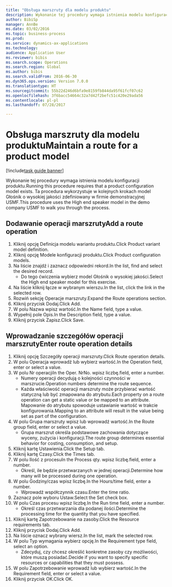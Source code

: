 ```yaml
--- 
title: "Obsługa marszruty dla modelu produktu"
description: Wykonanie tej procedury wymaga istnienia modelu konfiguracji produktu.
author: BibiSp
manager: AnnBe
ms.date: 03/02/2016
ms.topic: business-process
ms.prod: 
ms.service: dynamics-ax-applications
ms.technology: 
audience: Application User
ms.reviewer: bibis
ms.search.scope: Operations
ms.search.region: Global
ms.author: bibis
ms.search.validFrom: 2016-06-30
ms.dyn365.ops.version: Version 7.0.0
ms.translationtype: HT
ms.sourcegitcommit: 55b22d246d6bfa9e8159fb844da95f61fcf07c62
ms.openlocfilehash: 3f6bacc54664c32a7d42f2befc51c420e29ada56
ms.contentlocale: pl-pl
ms.lasthandoff: 07/28/2017

---
```

# <a name="maintain-a-route-for-a-product-model"></a><span data-ttu-id="ac95b-103">Obsługa marszruty dla modelu produktu</span><span class="sxs-lookup"><span data-stu-id="ac95b-103">Maintain a route for a product model</span></span>

[!include[task guide banner](../../includes/task-guide-banner.md)]

<span data-ttu-id="ac95b-104">Wykonanie tej procedury wymaga istnienia modelu konfiguracji produktu.</span><span class="sxs-lookup"><span data-stu-id="ac95b-104">Running this procedure requires that a product configuration model exists.</span></span> <span data-ttu-id="ac95b-105">Ta procedura wykorzystuje w kolejnych krokach model Głośnik o wysokiej jakości zdefiniowany w firmie demonstracyjnej USMF.</span><span class="sxs-lookup"><span data-stu-id="ac95b-105">This procedure uses the High end speaker model in the demo company USMF to walk you through the process.</span></span>


## <a name="add-a-route-operation"></a><span data-ttu-id="ac95b-106">Dodawanie operacji marszruty</span><span class="sxs-lookup"><span data-stu-id="ac95b-106">Add a route operation</span></span>
1. <span data-ttu-id="ac95b-107">Kliknij opcję Definicja modelu wariantu produktu.</span><span class="sxs-lookup"><span data-stu-id="ac95b-107">Click Product variant model definition.</span></span>
2. <span data-ttu-id="ac95b-108">Kliknij opcję Modele konfiguracji produktu.</span><span class="sxs-lookup"><span data-stu-id="ac95b-108">Click Product configuration models.</span></span>
3. <span data-ttu-id="ac95b-109">Na liście znajdź i zaznacz odpowiedni rekord.</span><span class="sxs-lookup"><span data-stu-id="ac95b-109">In the list, find and select the desired record.</span></span>
    * <span data-ttu-id="ac95b-110">Do tego ćwiczenia wybierz model Głośnik o wysokiej jakości.</span><span class="sxs-lookup"><span data-stu-id="ac95b-110">Select the High end speaker model for this exercise.</span></span>  
4. <span data-ttu-id="ac95b-111">Na liście kliknij łącze w wybranym wierszu.</span><span class="sxs-lookup"><span data-stu-id="ac95b-111">In the list, click the link in the selected row.</span></span>
5. <span data-ttu-id="ac95b-112">Rozwiń sekcję Operacje marszruty.</span><span class="sxs-lookup"><span data-stu-id="ac95b-112">Expand the Route operations section.</span></span>
6. <span data-ttu-id="ac95b-113">Kliknij przycisk Dodaj.</span><span class="sxs-lookup"><span data-stu-id="ac95b-113">Click Add.</span></span>
7. <span data-ttu-id="ac95b-114">W polu Nazwa wpisz wartość.</span><span class="sxs-lookup"><span data-stu-id="ac95b-114">In the Name field, type a value.</span></span>
8. <span data-ttu-id="ac95b-115">Wypełnij pole Opis.</span><span class="sxs-lookup"><span data-stu-id="ac95b-115">In the Description field, type a value.</span></span>
9. <span data-ttu-id="ac95b-116">Kliknij przycisk Zapisz.</span><span class="sxs-lookup"><span data-stu-id="ac95b-116">Click Save.</span></span>

## <a name="enter-route-operation-details"></a><span data-ttu-id="ac95b-117">Wprowadzanie szczegółów operacji marszruty</span><span class="sxs-lookup"><span data-stu-id="ac95b-117">Enter route operation details</span></span>
1. <span data-ttu-id="ac95b-118">Kliknij opcję Szczegóły operacji marszruty.</span><span class="sxs-lookup"><span data-stu-id="ac95b-118">Click Route operation details.</span></span>
2. <span data-ttu-id="ac95b-119">W polu Operacja wprowadź lub wybierz wartość.</span><span class="sxs-lookup"><span data-stu-id="ac95b-119">In the Operation field, enter or select a value.</span></span>
3. <span data-ttu-id="ac95b-120">W polu Nr operacji</span><span class="sxs-lookup"><span data-stu-id="ac95b-120">In the Oper.</span></span> <span data-ttu-id="ac95b-121">Nr</span><span class="sxs-lookup"><span data-stu-id="ac95b-121">No.</span></span> <span data-ttu-id="ac95b-122">wpisz liczbę.</span><span class="sxs-lookup"><span data-stu-id="ac95b-122">field, enter a number.</span></span>
    * <span data-ttu-id="ac95b-123">Numery operacji decydują o kolejności czynności w marszrucie.</span><span class="sxs-lookup"><span data-stu-id="ac95b-123">Operation numbers determine the route sequence.</span></span>  
    * <span data-ttu-id="ac95b-124">Każda właściwość operacji marszruty może przybierać wartość statyczną lub być zmapowana do atrybutu.</span><span class="sxs-lookup"><span data-stu-id="ac95b-124">Each property on a route operation can get a static value or be mapped to an attribute.</span></span> <span data-ttu-id="ac95b-125">Mapowanie do atrybutu spowoduje ustawianie wartość w trakcie konfigurowania.</span><span class="sxs-lookup"><span data-stu-id="ac95b-125">Mapping to an attribute will result in the value being set as part of the configuration.</span></span>  
4. <span data-ttu-id="ac95b-126">W polu Grupa marszruty wpisz lub wprowadź wartość.</span><span class="sxs-lookup"><span data-stu-id="ac95b-126">In the Route group field, enter or select a value.</span></span>
    * <span data-ttu-id="ac95b-127">Grupa marszrut określa podstawowe zachowania dotyczące wyceny, zużycia i konfiguracji.</span><span class="sxs-lookup"><span data-stu-id="ac95b-127">The route group determines essential behavior for costing, consumption, and setup.</span></span>  
5. <span data-ttu-id="ac95b-128">Kliknij kartę Ustawienia.</span><span class="sxs-lookup"><span data-stu-id="ac95b-128">Click the Setup tab.</span></span>
6. <span data-ttu-id="ac95b-129">Kliknij kartę Czasy.</span><span class="sxs-lookup"><span data-stu-id="ac95b-129">Click the Times tab.</span></span>
7. <span data-ttu-id="ac95b-130">W polu Ilość z procesu</span><span class="sxs-lookup"><span data-stu-id="ac95b-130">In the Process qty.</span></span> <span data-ttu-id="ac95b-131">wpisz liczbę.</span><span class="sxs-lookup"><span data-stu-id="ac95b-131">field, enter a number.</span></span>
    * <span data-ttu-id="ac95b-132">Określ, ile będzie przetwarzanych w jednej operacji.</span><span class="sxs-lookup"><span data-stu-id="ac95b-132">Determine how many will be processed during one operation.</span></span>  
8. <span data-ttu-id="ac95b-133">W polu Godziny/czas wpisz liczbę.</span><span class="sxs-lookup"><span data-stu-id="ac95b-133">In the Hours/time field, enter a number.</span></span>
    * <span data-ttu-id="ac95b-134">Wprowadź współczynnik czasu.</span><span class="sxs-lookup"><span data-stu-id="ac95b-134">Enter the time ratio.</span></span>  
9. <span data-ttu-id="ac95b-135">Zaznacz pole wyboru Ustaw.</span><span class="sxs-lookup"><span data-stu-id="ac95b-135">Select the Set check box.</span></span>
10. <span data-ttu-id="ac95b-136">W polu Czas procesu wpisz liczbę.</span><span class="sxs-lookup"><span data-stu-id="ac95b-136">In the Run time field, enter a number.</span></span>
    * <span data-ttu-id="ac95b-137">Określ czas przetwarzania dla podanej ilości.</span><span class="sxs-lookup"><span data-stu-id="ac95b-137">Determine the processing time for the quantity that you have specified.</span></span>  
11. <span data-ttu-id="ac95b-138">Kliknij kartę Zapotrzebowanie na zasoby.</span><span class="sxs-lookup"><span data-stu-id="ac95b-138">Click the Resource requirements tab.</span></span>
12. <span data-ttu-id="ac95b-139">Kliknij przycisk Dodaj.</span><span class="sxs-lookup"><span data-stu-id="ac95b-139">Click Add.</span></span>
13. <span data-ttu-id="ac95b-140">Na liście oznacz wybrany wiersz.</span><span class="sxs-lookup"><span data-stu-id="ac95b-140">In the list, mark the selected row.</span></span>
14. <span data-ttu-id="ac95b-141">W polu Typ wymagania wybierz opcję.</span><span class="sxs-lookup"><span data-stu-id="ac95b-141">In the Requirement type field, select an option.</span></span>
    * <span data-ttu-id="ac95b-142">Zdecyduj, czy chcesz określić konkretne zasoby czy możliwości, które muszą posiadać.</span><span class="sxs-lookup"><span data-stu-id="ac95b-142">Decide if you want to specify specific resources or capabilities that they must possess.</span></span>  
15. <span data-ttu-id="ac95b-143">W polu Zapotrzebowanie wprowadź lub wybierz wartość.</span><span class="sxs-lookup"><span data-stu-id="ac95b-143">In the Requirement field, enter or select a value.</span></span>
16. <span data-ttu-id="ac95b-144">Kliknij przycisk OK.</span><span class="sxs-lookup"><span data-stu-id="ac95b-144">Click OK.</span></span>


